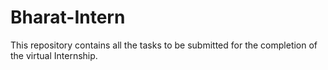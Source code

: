 # Bharat-Intern
This repository contains all the tasks to be submitted for the completion of the virtual Internship.
